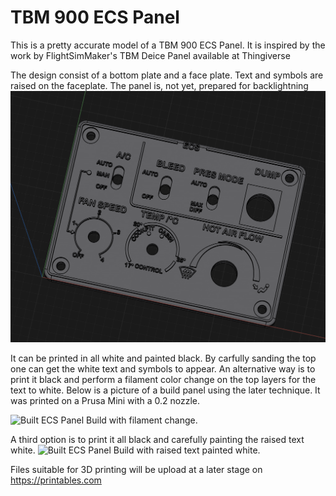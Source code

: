 <!---
layout: page
title: "TBM 900 ECS Panel"
--->

# TBM 900 ECS Panel

This is a pretty accurate model of a TBM 900 ECS Panel. It is inspired by the work by FlightSimMaker's TBM Deice Panel available at Thingiverse

The design consist of a bottom plate and a face plate. Text and symbols are raised on the faceplate. The panel is, not yet, prepared for backlightning
![3D Render of ECS Panel](../assets/ecs_panel.png)

It can be printed in all white and painted black. By carfully sanding the top one can get the white text and symbols to appear. An alternative way is to print it black and perform a filament color change on the top layers for the text to white. Below is a picture of a build panel using the later technique. It was printed on a Prusa Mini with a 0.2 nozzle.

![Built ECS Panel](../assets/ecs_panel-built-filament_change.png)
Build with filament change.

A third option is to print it all black and carefully painting the raised text white.
![Built ECS Panel](../assets/ecs_panel-built-painted_text.png)
Build with raised text painted white.

Files suitable for 3D printing will be upload at a later stage on <https://printables.com>
